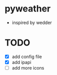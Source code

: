 # pyweather

- inspired by wedder

# TODO
- [x] add config file
- [x] add ipapi
- [ ] add more icons
